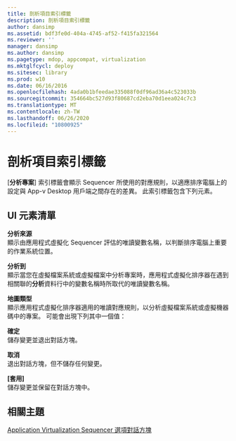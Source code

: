 ```yaml
---
title: 剖析項目索引標籤
description: 剖析項目索引標籤
author: dansimp
ms.assetid: bdf3fe0d-404a-4745-af52-f415fa321564
ms.reviewer: ''
manager: dansimp
ms.author: dansimp
ms.pagetype: mdop, appcompat, virtualization
ms.mktglfcycl: deploy
ms.sitesec: library
ms.prod: w10
ms.date: 06/16/2016
ms.openlocfilehash: 4ada0b1bfeedae335088f0df96ad36a4c523033b
ms.sourcegitcommit: 354664bc527d93f80687cd2eba70d1eea024c7c3
ms.translationtype: MT
ms.contentlocale: zh-TW
ms.lasthandoff: 06/26/2020
ms.locfileid: "10800925"
---
```

# 剖析項目索引標籤


[**分析專案**] 索引標籤會顯示 Sequencer 所使用的對應規則，以適應排序電腦上的設定與 App-v Desktop 用戶端之間存在的差異。 此索引標籤包含下列元素。

## UI 元素清單


<a href="" id="parse-from"></a>**分析來源**  
顯示由應用程式虛擬化 Sequencer 評估的唯讀變數名稱，以判斷排序電腦上重要的作業系統位置。

<a href="" id="parse-to"></a>**分析到**  
顯示當您在虛擬檔案系統或虛擬檔案中分析專案時，應用程式虛擬化排序器在遇到相關聯的**分析**資料行中的變數名稱時所取代的唯讀變數名稱。

<a href="" id="map-type"></a>**地圖類型**  
顯示應用程式虛擬化排序器適用的唯讀對應規則，以分析虛擬檔案系統或虛擬機器碼中的專案。 可能會出現下列其中一個值：

<a href="" id="ok"></a>**確定**  
儲存變更並退出對話方塊。

<a href="" id="cancel"></a>**取消**  
退出對話方塊，但不儲存任何變更。

<a href="" id="apply"></a>**[套用]**  
儲存變更並保留在對話方塊中。

## 相關主題


[Application Virtualization Sequencer 選項對話方塊](application-virtualization-sequencer-options-dialog-box.md)

 

 






